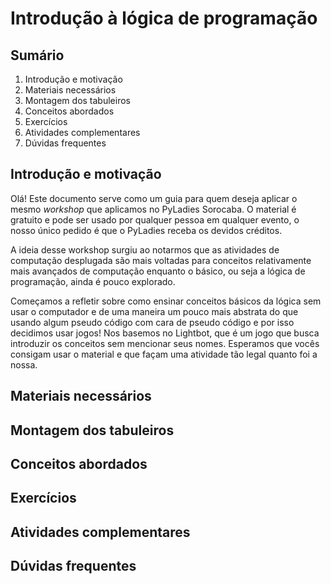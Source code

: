 # Introdução à lógica de programação

## Sumário

1. Introdução e motivação
2. Materiais necessários
3. Montagem dos tabuleiros
4. Conceitos abordados
5. Exercícios
6. Atividades complementares
7. Dúvidas frequentes

## Introdução e motivação

Olá! Este documento serve como um guia para quem deseja aplicar o mesmo
_workshop_ que aplicamos no PyLadies Sorocaba. O material é gratuito e pode
ser usado por qualquer pessoa em qualquer evento, o nosso único pedido é que
o PyLadies receba os devidos créditos.

A ideia desse workshop surgiu ao notarmos que as atividades de computação
desplugada são mais voltadas para conceitos relativamente mais avançados de
computação enquanto o básico, ou seja a lógica de programação, ainda é pouco
explorado.

Começamos a refletir sobre como ensinar conceitos básicos da
lógica sem usar o computador e de uma maneira um pouco mais abstrata do que
usando algum pseudo código com cara de pseudo código e por isso decidimos usar
jogos! Nos basemos no Lightbot, que é um jogo que busca introduzir os conceitos
sem mencionar seus nomes. Esperamos que vocês consigam usar o material e que
façam uma atividade tão legal quanto foi a nossa.

## Materiais necessários

## Montagem dos tabuleiros

## Conceitos abordados

## Exercícios

## Atividades complementares

## Dúvidas frequentes
